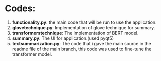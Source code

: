 # Codes: 
1. __functionality.py__:
   the main code that will be run to use the application.
2. __glovetechnique.py__:
   Implementation of glove technique for summary.
3. __transformerstechnique__:
   The implementation of BERT model.
4. __summary.py__:
   The UI for application.(used pyqt5)
5. __textsummarization.py__:
   The code that i gave the main source in the readme file of the main branch, this code was used to fine-tune the transformer model.
